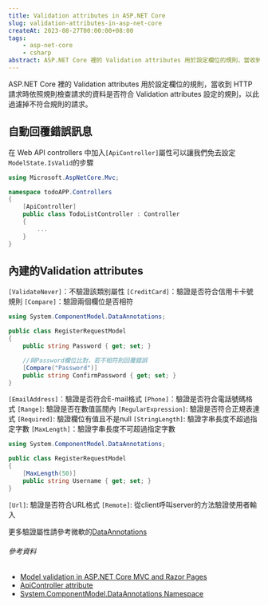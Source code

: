 ```yaml
---
title: Validation attributes in ASP.NET Core
slug: validation-attributes-in-asp-net-core
createAt: 2023-08-27T00:00:00+08:00
tags:
    - asp-net-core
    - csharp
abstract: ASP.NET Core 裡的 Validation attributes 用於設定欄位的規則，當收到 HTTP 請求時依照規則檢查請求的資料是否符合 Validation attributes 設定的規則，以此過濾掉不符合規則的請求。
---
```


ASP.NET Core 裡的 Validation attributes 用於設定欄位的規則，當收到 HTTP 請求時依照規則檢查請求的資料是否符合 Validation attributes 設定的規則，以此過濾掉不符合規則的請求。

## 自動回覆錯誤訊息
在 Web API controllers 中加入`[ApiController]`屬性可以讓我們免去設定`ModelState.IsValid`的步驟

```csharp
using Microsoft.AspNetCore.Mvc;

namespace todoAPP.Controllers
{
    [ApiController]
    public class TodoListController : Controller
    {
        ...
    }
}
```

## 內建的Validation attributes
`[ValidateNever]`：不驗證該類別屬性
`[CreditCard]`：驗證是否符合信用卡卡號規則
`[Compare]`：驗證兩個欄位是否相符

```csharp
using System.ComponentModel.DataAnnotations;

public class RegisterRequestModel
{
    public string Password { get; set; }

    //與Password欄位比對，若不相符則回覆錯誤
    [Compare("Password")]
    public string ConfirmPassword { get; set; }
}
```

`[EmailAddress]`：驗證是否符合E-mail格式
`[Phone]`：驗證是否符合電話號碼格式
`[Range]`: 驗證是否在數值區間內
`[RegularExpression]`: 驗證是否符合正規表達式
`[Required]`: 驗證欄位有值且不是null
`[StringLength]`: 驗證字串長度不超過指定字數
`[MaxLength]`：驗證字串長度不可超過指定字數

```csharp
using System.ComponentModel.DataAnnotations;

public class RegisterRequestModel
{
    [MaxLength(50)]
    public string Username { get; set; }
}
```

`[Url]`: 驗證是否符合URL格式
`[Remote]`: 從client呼叫server的方法驗證使用者輸入


更多驗證屬性請參考微軟的[DataAnnotations](https://learn.microsoft.com/en-us/dotnet/api/system.componentmodel.dataannotations?view=net-6.0)

###### 參考資料

- [Model validation in ASP.NET Core MVC and Razor Pages](https://learn.microsoft.com/en-us/aspnet/core/mvc/models/validation?view=aspnetcore-6.0)
- [ApiController attribute](https://learn.microsoft.com/en-us/aspnet/core/web-api/?view=aspnetcore-6.0#apicontroller-attribute-1)
- [System.ComponentModel.DataAnnotations Namespace](https://learn.microsoft.com/en-us/dotnet/api/system.componentmodel.dataannotations?view=net-6.0)